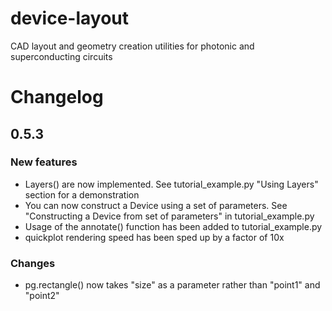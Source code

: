 # device-layout
CAD layout and geometry creation utilities for photonic and superconducting circuits

# Changelog
## 0.5.3
### New features
 - Layers() are now implemented.  See tutorial_example.py "Using Layers" section for a demonstration
 - You can now construct a Device using a set of parameters.  See "Constructing a Device from set of parameters" in tutorial_example.py
 - Usage of the annotate() function has been added to tutorial_example.py
 - quickplot rendering speed has been sped up by a factor of 10x
### Changes
- pg.rectangle() now takes "size" as a parameter rather than "point1" and "point2"
